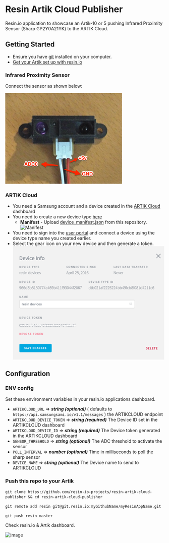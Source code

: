 # Resin Artik Cloud Publisher
Resin.io application to showcase an Artik-10 or 5 pushing Infrared Proximity Sensor (Sharp GP2Y0A21YK) to the ARTIK Cloud.

## Getting Started

* Ensure you have [git](https://git-scm.com/) installed on your computer.
* [Get your Artik set up with resin.io](http://docs.resin.io/artik5/nodejs/gettingstarted/)

### Infrared Proximity Sensor

Connect the sensor as shown below:

![wiring](/docs/wiring.png)

### ARTIK Cloud
  * You need a Samsung account and a device created in the [ARTIK Cloud](https://portal.samsungsami.io) dashboard
  * You need to create a new device type [here](https://devportal.samsungsami.io/#/devicetypes/new)
    * __Manifest__ - Upload [device_manifest.json](https://github.com/resin-io-projects/resin-artik10-demo/blob/master/device_manifest.json) from this repository.
    ![Manifest](/docs/mainfest.png)
  * You need to sign into the [user portal](https://portal.samsungsami.io/) and connect a device using the device type name you created earlier.
  * Select the gear icon on your new device and then generate a token.
  ![token](/docs/token.png)

## Configuration

### ENV config
  Set these environment variables in your resin.io applications dashboard.
  * `ARTIKCLOUD_URL` => __*string (optional)*__ ( defaults to `https://api.samsungsami.io/v1.1/messages` ) the ARTIKCLOUD endpoint
  * `ARTIKCLOUD_DEVICE_TOKEN` => __*string (required)*__ The Device ID set in the ARTIKCLOUD dashboard
  * `ARTIKCLOUD_DEVICE_ID` => __*string (required)*__ The Device token generated in the ARTIKCLOUD dashboard
  * `SENSOR_THRESHOLD` => __*string (optional)*__ The ADC threshold to activate the sensor
  * `POLL_INTERVAL` => __*number (optional)*__ Time in milliseconds to poll the sharp sensor
  * `DEVICE_NAME` => __*string (optional)*__ The Device name to send to ARTIKCLOUD

### Push this repo to your Artik

```
git clone https://github.com/resin-io-projects/resin-artik-cloud-publisher && cd resin-artik-cloud-publisher
```

```
git remote add resin git@git.resin.io:myGithubName/myResinAppName.git
```

```
git push resin master
```

Check resin.io & Artik dashboard.

![image](/artik-dash.gif)

